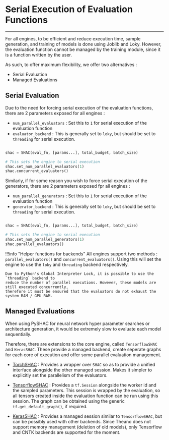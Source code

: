# Serial Execution of Evaluation Functions
----

For all engines, to be efficient and reduce execution time, sample generation, and training of models is done using
Joblib and Loky. However, the evaluation function cannot be managed by the training module, since it is a function written by the user.

As such, to offer maximum flexibility, we offer two alternatives :

- Serial Evaluation
- Managed Evaluations

## Serial Evaluation

Due to the need for forcing serial execution of the evaluation functions, there are 2 parameters exposed for all
engines :

- `num_parallel_evaluators` : Set this to `1` for serial execution of the evaluation function
- `evaluator_backend` : This is generally set to `loky`, but should be set to `threading` for serial execution.

```python

shac = SHAC(eval_fn, [params...], total_budget, batch_size)

# This sets the engine to serial execution
shac.set_num_parallel_evaluators(1)
shac.concurrent_evaluators()

```

Similarly, if for some reason you wish to force serial execution of the generators, there are 2 parameters exposed fpr all
engines :

- `num_parallel_generators` : Set this to `1` for serial execution of the evaluation function
- `generator_backend` : This is generally set to `loky`, but should be set to `threading` for serial execution.

```python

shac = SHAC(eval_fn, [params...], total_budget, batch_size)

# This sets the engine to serial execution
shac.set_num_parallel_generators(1)
shac.parallel_evaluators()

```

!!!info "Helper functions for backends"
    All engines support two methods : `parallel_evaluators()` and `concurrent_evaluators()`.
    Using this will set the engine to use the `loky` and `threading` backend respectively.

    Due to Python's Global Interpreter Lock, it is possible to use the `threading` backend to
    reduce the number of parallel executions. However, these models are still executed concurrently,
    therefore it must be ensured that the evaluators do not exhaust the system RAM / GPU RAM.

## Managed Evaluations

When using PySHAC for neural network hyper parameter searches or architecture generation, it would be extremely slow to
evaluate each model sequentially.

Therefore, there are extensions to the core engine, called `TensorflowSHAC` and `KerasSHAC`. These provide a managed backend,
create seperate graphs for each core of execution and offer some parallel evaluation management.

- [TorchSHAC](core/torch_engine.md#torchshac) : Provides a wrapper over `SHAC` so as to provide a unified interface alongside
the other managed session. Makes it simpler to explicitly set the parallelism of the evaluators.

- [TensorflowSHAC](core/tf_engine.md#tensorflowshac) : Provides a `tf.Session` alongside the worker id and the sampled parameters. This session is wrapped
by the evaluation, so all tensors created inside the evaluation function can be run using this session. The graph can be
obtained using the generic `tf.get_default_graph()`, if required.

- [KerasSHAC](core/keras_engine.md#kerasshac) : Provides a managed session similar to `TensorflowSHAC`, but can be possibly used with other backends. Since
Theano does not support memory management (deletion of old models), only Tensorflow and CNTK backends are supported for
the moment.
